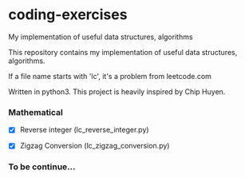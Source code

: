 # coding-exercises
My implementation of useful data structures, algorithms

This repository contains my implementation of useful data structures, algorithms.

If a file name starts with 'lc', it's a problem from leetcode.com

Written in python3. This project is heavily inspired by Chip Huyen.



### Mathematical
- [x] Reverse integer (lc_reverse_integer.py)
- [x] Zigzag Conversion (lc_zigzag_conversion.py)



### To be continue...
